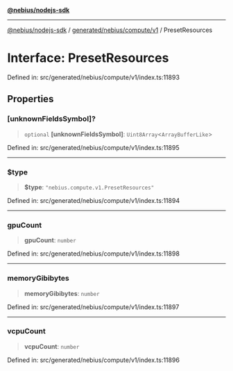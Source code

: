 [**@nebius/nodejs-sdk**](../../../../../README.md)

---

[@nebius/nodejs-sdk](../../../../../README.md) / [generated/nebius/compute/v1](../README.md) / PresetResources

# Interface: PresetResources

Defined in: src/generated/nebius/compute/v1/index.ts:11893

## Properties

### \[unknownFieldsSymbol\]?

> `optional` **\[unknownFieldsSymbol\]**: `Uint8Array`\<`ArrayBufferLike`\>

Defined in: src/generated/nebius/compute/v1/index.ts:11895

---

### $type

> **$type**: `"nebius.compute.v1.PresetResources"`

Defined in: src/generated/nebius/compute/v1/index.ts:11894

---

### gpuCount

> **gpuCount**: `number`

Defined in: src/generated/nebius/compute/v1/index.ts:11898

---

### memoryGibibytes

> **memoryGibibytes**: `number`

Defined in: src/generated/nebius/compute/v1/index.ts:11897

---

### vcpuCount

> **vcpuCount**: `number`

Defined in: src/generated/nebius/compute/v1/index.ts:11896
